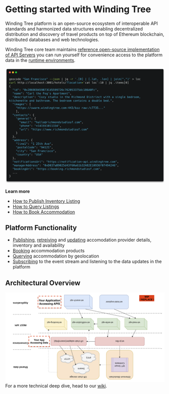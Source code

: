 # Getting started with Winding Tree

Winding Tree platform is an open-source ecosystem of interoperable API standards and harmonized data structures enabling decentralized distribution and discovery of travel products on top of Ethereum blockchain, distributed databases and web technologies.

Winding Tree core team maintains [reference open-source implementation of API Servers](/tooling.md) you can run yourself for convenience access to the platform data in the [runtime environments](/tutorials/how-to-pick-environment.md).

![shell code](assets/carbon.png)

**Learn more**

* [How to Publish Inventory Listing](/tutorials/how-to-publish-inventory.md)
* [How to Query Listings](/tutorials/how-to-retrieve-inventory.md)
* [How to Book Accommodation](/tutorials/booking-stay.md)

## Platform Functionality

* [Publishing](https://docs.windingtree.com/apis/wt-write-api.html#/default/post_hotels), [retreiving](https://docs.windingtree.com/apis/wt-read-api.html#/default/get_hotels__hotelId_) and [updating](https://docs.windingtree.com/apis/wt-write-api.html#/default/patch_hotels__hotelAddress_) accomodation provider details, inventory and availability
* [Booking](https://docs.windingtree.com/apis/wt-booking-api.html#/default/post_booking) accommodation products
* [Querying](https://docs.windingtree.com/apis/wt-search-api.html#/default/get_hotels) accommodation by geolocation
* [Subscribing](https://docs.windingtree.com/apis/wt-notification-api.html#/default/post_subscriptions) to the event stream and listening to the data updates in the platform

## Architectural Overview

![architecture](assets/architecture.png)For a more technical deep dive, head to our [wiki](https://github.com/windingtree/wiki).


